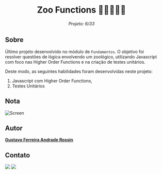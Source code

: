 <h1 align=center>Zoo Functions 🐘🦧🐺🐯🦁</h1>
<h6 align=center>Projeto: 6/33</h6>


## Sobre

Último projeto desenvolvido no módulo de `Fundamentos`. O objetivo foi resolver questões de lógica envolvendo um zoológico, utilizando Javascript com foco nas Higher Order Functions e na criação de testes unitários.

Deste modo, as seguintes habilidades foram desenvolvidas neste projeto:

1. Javascript com Higher Order Functions,
2. Testes Unitários
  
## Nota
![Screen](https://i.imgur.com/wTtGcp5.png)

  
##  Autor
 <a href="https://www.linkedin.com/in/gustavo-rossin" target="_blank"><b>Gustavo Ferreira Andrade Rossin</b></a>
 
## Contato
  <div style="display: inline_block" align="left">
  <a href = "mailto:gfarossin@gmail.com"><img src="https://img.shields.io/badge/-Gmail-%23333?style=for-the-badge&logo=gmail&logoColor=red" target="_blank"></a>
  <a href="https://www.linkedin.com/in/gustavo-rossin" target="_blank"><img src="https://img.shields.io/badge/-LinkedIn-%230077B5?style=for-the-badge&logo=linkedin&logoColor=white" target="_blank"></a>
  </div>
